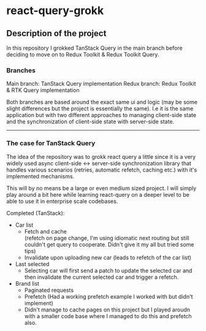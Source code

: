 # react-query-grokk

## Description of the project
In this repository I grokked TanStack Query in the main branch before deciding 
to move on to Redux Toolkit & Redux Toolkit Query.

### Branches
Main branch: TanStack Query implementation
Redux branch: Redux Toolkit & RTK Query implementation

Both branches are based around the exact same ui and logic (may be some slight differences but the project is essentially the same). I.e it is the same application but with two different approaches to managing client-side state and 
the synchronization of client-side state with server-side state.

--------------------------------------------------------------------------------
### The case for TanStack Query
The idea of the repository was to grokk react query a little since it is a very widely used async client-side <-> server-side synchronization library that handles various scenarios (retries, automatic refetch, caching etc.) with it's implemented mechanisms.

This will by no means be a large or even medium sized project. I will simply play around a bit here while learning react-query on a deeper level to be able to use it in enterprise scale codebases.

Completed (TanStack):
* Car list
    * Fetch and cache  
        (refetch on page change, I'm using idiomatic next routing but still couldn't get query to cooperate. Didn't give it my all but tried some tips)
    * Invalidate upon uploading new car (leads to refetch of the car list)
* Last selected 
    * Selecting car will first send a patch to update the selected car and then invalidate the current selected car and trigger a refetch.
* Brand list
    * Paginated requests
    * Prefetch (Had a working prefetch example I worked with but didn't implement)
    * Didn't manage to cache pages on this project but I played aroudn with a smaller code base where I managed to do this and prefetch also.